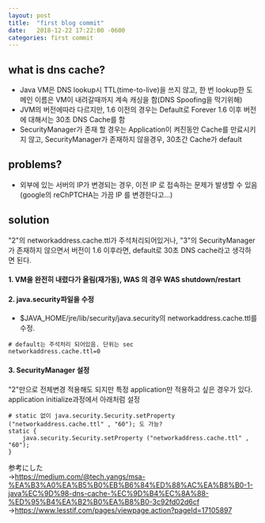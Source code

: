 ```yaml
---
layout: post
title:  "first blog commit"
date:   2018-12-22 17:22:00 -0600
categories: first commit 
---
```



## what is dns cache?  
* Java VM은 DNS lookup시 TTL(time-to-live)을 쓰지 않고, 한 번 lookup한 도메인 이름은 VM이 내려갈때까지 계속 캐싱을 함(DNS Spoofing을 막기위해)   
* JVM의 버전에따라 다르지만, 1.6 이전의 경우는 Default로 Forever 1.6 이후 버전에 대해서는 30초 DNS Cache를 함 
* SecurityManager가 존재 할 경우는 Application이 켜진동안 Cache를 만료시키지 않고, SecurityManager가 존재하지 않을경우, 30초간 Cache가 default    

## problems?  
* 외부에 있는 서버의 IP가 변경되는 경우, 이전 IP 로 접속하는 문제가 발생할 수 있음(google의 reChPTCHA는 가끔 IP 를 변경한다고...)  

## solution
"2"의 networkaddress.cache.ttl가 주석처리되어있거나, "3"의 SecurityManager가 존재하지 않으면서 버전이 1.6 이후라면, default로 30초 DNS cache라고 생각하면 된다.  

#### 1. VM을 완전히 내렸다가 올림(재가동), WAS 의 경우 WAS shutdown/restart

#### 2. java.security파일을 수정  
* $JAVA_HOME/jre/lib/security/java.security의 networkaddress.cache.ttl를 수정.
```
# default는 주석처리 되어있음. 단위는 sec
networkaddress.cache.ttl=0
```

#### 3. SecurityManager 설정  
"2"만으로 전체변경 적용해도 되지만 특정 application만 적용하고 싶은 경우가 있다.  
application initialize과정에서 아래처럼 설정
```
# static 없이 java.security.Security.setProperty ("networkaddress.cache.ttl" , "60"); 도 가능?
static {
    java.security.Security.setProperty ("networkaddress.cache.ttl" , "60");   
}
```

参考にした  
→https://medium.com/@tech.yangs/msa-%EA%B3%A0%EA%B5%B0%EB%B6%84%ED%88%AC%EA%B8%B0-1-java%EC%9D%98-dns-cache-%EC%9D%B4%EC%8A%88-%ED%95%B4%EA%B2%B0%EA%B8%B0-3c92fd02d6cf
→https://www.lesstif.com/pages/viewpage.action?pageId=17105897
